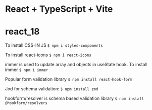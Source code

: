 # React + TypeScript + Vite

# react_18

To install CSS-IN JS
```$ npm i styled-components```

To install react-icons
```$ npm i react-icons```

immer is used to update array and objects in useState hook.
To install immer
```$ npm i immer```

Popular form validation library
```$ npm install react-hook-form```

Jod for schema validation:
```$ npm install zod```

hookform/resolver is schema based validation library
```$ npm install @hookform/resolvers```